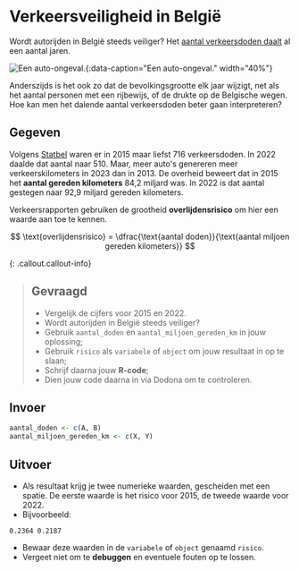 # Verkeersveiligheid in België

Wordt autorijden in België steeds veiliger? Het <a href="https://statbel.fgov.be/nl/themas/mobiliteit/verkeer/verkeersongevallen" target="_blank">aantal verkeersdoden daalt</a> al een aantal jaren. 

![Een auto-ongeval.](media/will-creswick.jpg "Foto door Will Creswick op Unsplash."){:data-caption="Een auto-ongeval." width="40%"}

Anderszijds is het ook zo dat de bevolkingsgrootte elk jaar wijzigt, net als het aantal personen met een rijbewijs, of de drukte op de Belgische wegen. Hoe kan men het dalende aantal verkeersdoden beter gaan interpreteren?

## Gegeven
Volgens <a href="https://bestat.statbel.fgov.be/bestat/crosstable.xhtml?view=2386c092-91a3-4a4e-8533-149411d4858a" target="_blank">Statbel</a> waren er in 2015 maar liefst 716 verkeersdoden. In 2022 daalde dat aantal naar 510. Maar, meer auto's genereren meer verkeerskilometers in 2023 dan in 2013. 
De overheid beweert dat in 2015 het **aantal gereden kilometers** 84,2 miljard was. In 2022 is dat aantal gestegen naar 92,9 miljard gereden kilometers. 

Verkeersrapporten gebruiken de grootheid **overlijdensrisico** om hier een waarde aan toe te kennen.

$$
 \text{overlijdensrisico} = \dfrac{\text{aantal doden}}{\text{aantal miljoen gereden kilometers}}
$$


{: .callout.callout-info}
>## Gevraagd
>
>* Vergelijk de cijfers voor 2015 en 2022.
>* Wordt autorijden in België steeds veiliger?
>* Gebruik `aantal_doden` en `aantal_miljoen_gereden_km` in jouw oplossing;
>* Gebruik `risico` als `variabele` of `object` om jouw resultaat in op te slaan;
>* Schrijf daarna jouw **R-code**;
>* Dien jouw code daarna in via Dodona om te controleren. 

## Invoer

```R
aantal_doden <- c(A, B)
aantal_miljoen_gereden_km <- c(X, Y)
```

## Uitvoer

* Als resultaat krijg je twee numerieke waarden, gescheiden met een spatie. De eerste waarde is het risico voor 2015, de tweede waarde voor 2022.
* Bijvoorbeeld:
```
0.2364 0.2187
```
* Bewaar deze waarden in de `variabele` of `object` genaamd `risico`. 
* Vergeet niet om te **debuggen** en eventuele fouten op te lossen.
